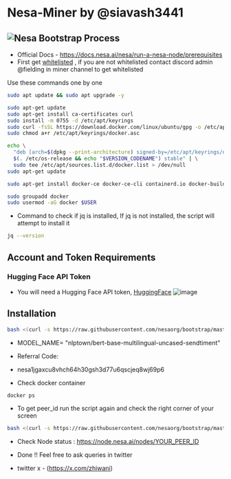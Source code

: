 # Nesa-Miner by @siavash3441

![Nesa Bootstrap Process](https://raw.githubusercontent.com/nesaorg/bootstrap/master/images/bootstrap.gif)
---
- Official Docs - https://docs.nesa.ai/nesa/run-a-nesa-node/prerequisites
- First get [whitelisted](https://beta.nesa.ai/) , if you are not whitelisted contact discord admin @fielding in miner channel to get whitelisted
 
Use these commands one by one
```bash
sudo apt update && sudo apt upgrade -y
```
```bash
sudo apt-get update
sudo apt-get install ca-certificates curl
sudo install -m 0755 -d /etc/apt/keyrings
sudo curl -fsSL https://download.docker.com/linux/ubuntu/gpg -o /etc/apt/keyrings/docker.asc
sudo chmod a+r /etc/apt/keyrings/docker.asc

echo \
  "deb [arch=$(dpkg --print-architecture) signed-by=/etc/apt/keyrings/docker.asc] https://download.docker.com/linux/ubuntu \
  $(. /etc/os-release && echo "$VERSION_CODENAME") stable" | \
  sudo tee /etc/apt/sources.list.d/docker.list > /dev/null
sudo apt-get update
```
```bash
sudo apt-get install docker-ce docker-ce-cli containerd.io docker-buildx-plugin docker-compose-plugin
```
```bash
sudo groupadd docker
sudo usermod -aG docker $USER
```
- Command to check if jq is installed, If jq is not installed, the script will attempt to install it
```bash
jq --version
```

## Account and Token Requirements

### Hugging Face API Token

- You will need a Hugging Face API token, [HuggingFace](https://huggingface.co/docs/hub/security-tokens)
![image](https://i.postimg.cc/Z0kCLNKR/nesa-fu.jpg)

## Installation
```bash
bash <(curl -s https://raw.githubusercontent.com/nesaorg/bootstrap/master/bootstrap.sh)
```
- MODEL_NAME=
"nlptown/bert-base-multilingual-uncased-sendtiment"
- Referral Code:
- nesa1jgaxcu8vhch64h30gsh3d77u6qscjeq8wj69p6

- Check docker container
```bash
docker ps
```

- To get peer_id run the script again and check the right corner of your screen
 ```bash
bash <(curl -s https://raw.githubusercontent.com/nesaorg/bootstrap/master/bootstrap.sh)
```

- Check Node status : https://node.nesa.ai/nodes/YOUR_PEER_ID

- Done !! Feel free to ask queries in twitter
- twitter x - (https://x.com/zhiwani)


